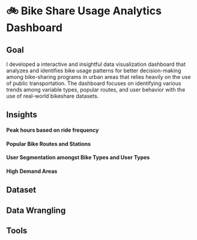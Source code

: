 # 🚲 Bike Share Usage Analytics Dashboard

## Goal 
I developed a interactive and insightful data visualization dashboard that analyzes and identifies bike usage patterns for better decision-making among bike-sharing programs in urban areas that relies heavily on the use of public transportation. The dashboard focuses on identifying various trends among variable types, popular routes, and user behavior with the use of real-world bikeshare datasets.

## Insights

#### Peak hours based on ride frequency

#### Popular Bike Routes and Stations

#### User Segmentation amongst Bike Types and User Types

#### High Demand Areas



## Dataset

## Data Wrangling

## Tools


